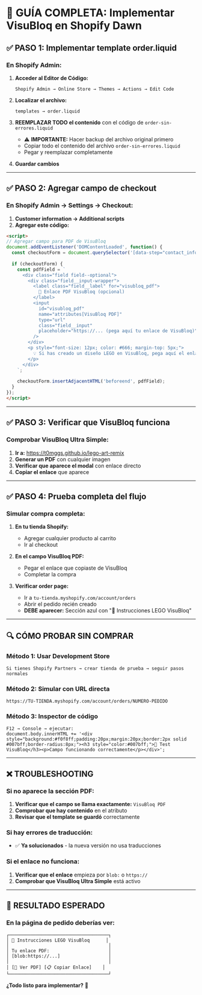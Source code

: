# 🚀 GUÍA COMPLETA: Implementar VisuBloq en Shopify Dawn

## ✅ **PASO 1: Implementar template order.liquid**

### En Shopify Admin:
1. **Acceder al Editor de Código:**
   ```
   Shopify Admin → Online Store → Themes → Actions → Edit Code
   ```

2. **Localizar el archivo:**
   ```
   templates → order.liquid
   ```

3. **REEMPLAZAR TODO el contenido** con el código de `order-sin-errores.liquid`
   - ⚠️ **IMPORTANTE:** Hacer backup del archivo original primero
   - Copiar todo el contenido del archivo `order-sin-errores.liquid`
   - Pegar y reemplazar completamente

4. **Guardar cambios**

---

## ✅ **PASO 2: Agregar campo de checkout**

### En Shopify Admin → Settings → Checkout:
1. **Customer information → Additional scripts**
2. **Agregar este código:**

```html
<script>
// Agregar campo para PDF de VisuBloq
document.addEventListener('DOMContentLoaded', function() {
  const checkoutForm = document.querySelector('[data-step="contact_information"], .step__sections');
  
  if (checkoutForm) {
    const pdfField = `
      <div class="field field--optional">
        <div class="field__input-wrapper">
          <label class="field__label" for="visubloq_pdf">
            🧱 Enlace PDF VisuBloq (opcional)
          </label>
          <input 
            id="visubloq_pdf" 
            name="attributes[VisuBloq PDF]" 
            type="url" 
            class="field__input"
            placeholder="https://... (pega aquí tu enlace de VisuBloq)"
          />
        </div>
        <p style="font-size: 12px; color: #666; margin-top: 5px;">
          💡 Si has creado un diseño LEGO en VisuBloq, pega aquí el enlace para acceder a tus instrucciones
        </p>
      </div>
    `;
    
    checkoutForm.insertAdjacentHTML('beforeend', pdfField);
  }
});
</script>
```

---

## ✅ **PASO 3: Verificar que VisuBloq funciona**

### Comprobar VisuBloq Ultra Simple:
1. **Ir a:** https://t0mggs.github.io/lego-art-remix
2. **Generar un PDF** con cualquier imagen
3. **Verificar que aparece el modal** con enlace directo
4. **Copiar el enlace** que aparece

---

## ✅ **PASO 4: Prueba completa del flujo**

### Simular compra completa:
1. **En tu tienda Shopify:**
   - Agregar cualquier producto al carrito
   - Ir al checkout

2. **En el campo VisuBloq PDF:**
   - Pegar el enlace que copiaste de VisuBloq
   - Completar la compra

3. **Verificar order page:**
   - Ir a `tu-tienda.myshopify.com/account/orders`
   - Abrir el pedido recién creado
   - **DEBE aparecer:** Sección azul con "🧱 Instrucciones LEGO VisuBloq"

---

## 🔍 **CÓMO PROBAR SIN COMPRAR**

### Método 1: Usar Development Store
```
Si tienes Shopify Partners → crear tienda de prueba → seguir pasos normales
```

### Método 2: Simular con URL directa
```
https://TU-TIENDA.myshopify.com/account/orders/NUMERO-PEDIDO
```

### Método 3: Inspector de código
```
F12 → Console → ejecutar:
document.body.innerHTML += '<div style="background:#f0f8ff;padding:20px;margin:20px;border:2px solid #007bff;border-radius:8px;"><h3 style="color:#007bff;">🧱 Test VisuBloq</h3><p>Campo funcionando correctamente</p></div>';
```

---

## ❌ **TROUBLESHOOTING**

### Si no aparece la sección PDF:
1. **Verificar que el campo se llama exactamente:** `VisuBloq PDF`
2. **Comprobar que hay contenido** en el atributo
3. **Revisar que el template se guardó** correctamente

### Si hay errores de traducción:
- ✅ **Ya solucionados** - la nueva versión no usa traducciones

### Si el enlace no funciona:
1. **Verificar que el enlace** empieza por `blob:` o `https://`
2. **Comprobar que VisuBloq Ultra Simple** está activo

---

## 🎯 **RESULTADO ESPERADO**

### En la página de pedido deberías ver:
```
┌─────────────────────────────────────┐
│ 🧱 Instrucciones LEGO VisuBloq      │
│                                     │
│ Tu enlace PDF:                      │
│ [blob:https://...]                  │
│                                     │
│ [📄 Ver PDF] [📋 Copiar Enlace]    │
└─────────────────────────────────────┘
```

**¿Todo listo para implementar?** 🚀